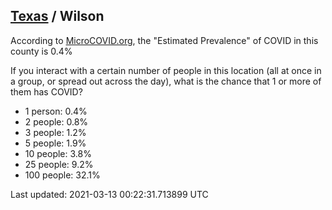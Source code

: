 
## [Texas](/united-states/texas) / Wilson

According to [MicroCOVID.org](http://microcovid.org),
the "Estimated Prevalence" of COVID in this county is 0.4%

If you interact with a certain number of people in this location
(all at once in a group, or spread out across the day), what is the chance that
1 or more of them has COVID?

- 1 person: 0.4%
- 2 people: 0.8%
- 3 people: 1.2%
- 5 people: 1.9%
- 10 people: 3.8%
- 25 people: 9.2%
- 100 people: 32.1%

Last updated: 2021-03-13 00:22:31.713899 UTC

